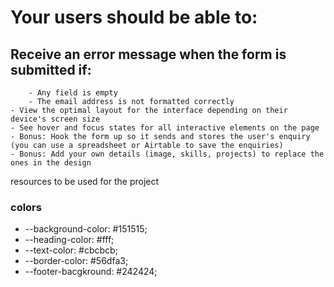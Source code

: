 # Your users should be able to:

## Receive an error message when the form is submitted if:

        - Any field is empty
        - The email address is not formatted correctly
    - View the optimal layout for the interface depending on their device's screen size
    - See hover and focus states for all interactive elements on the page
    - Bonus: Hook the form up so it sends and stores the user's enquiry (you can use a spreadsheet or Airtable to save the enquiries)
    - Bonus: Add your own details (image, skills, projects) to replace the ones in the design

resources to be used for the project
<i class="fa-brands fa-github"></i>  
<i class="fa-brands fa-twitter"></i>
<i class="fa-brands fa-linkedin"></i>

### colors

- --background-color: #151515;
- --heading-color: #fff;
- --text-color: #cbcbcb;
- --border-color: #56dfa3;
- --footer-bacgkround: #242424;
